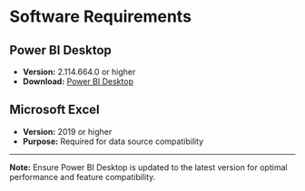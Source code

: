 # Software Requirements

## Power BI Desktop
- **Version:** 2.114.664.0 or higher
- **Download:** [Power BI Desktop](https://powerbi.microsoft.com/desktop/)

## Microsoft Excel
- **Version:** 2019 or higher
- **Purpose:** Required for data source compatibility

---

**Note:** Ensure Power BI Desktop is updated to the latest version for optimal performance and feature compatibility.
